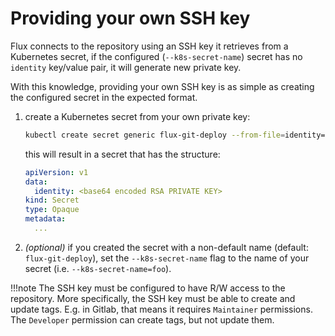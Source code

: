 # Providing your own SSH key

Flux connects to the repository using an SSH key it retrieves from a
Kubernetes secret, if the configured (`--k8s-secret-name`) secret has
no `identity` key/value pair, it will generate new private key.

With this knowledge, providing your own SSH key is as simple as
creating the configured secret in the expected format.

1. create a Kubernetes secret from your own private key:

    ```sh
    kubectl create secret generic flux-git-deploy --from-file=identity=/full/path/to/private_key
    ```
 
    this will result in a secret that has the structure:
 
    ```yaml
    apiVersion: v1
    data:
      identity: <base64 encoded RSA PRIVATE KEY>
    kind: Secret
    type: Opaque
    metadata:
      ...
    ```
   
2. _(optional)_ if you created the secret with a non-default name
   (default: `flux-git-deploy`), set the `--k8s-secret-name` flag to
   the name of your secret (i.e. `--k8s-secret-name=foo`).

!!!note
    The SSH key must be configured to have R/W access to the
    repository. More specifically, the SSH key must be able to create
    and update tags. E.g. in Gitlab, that means it requires `Maintainer`
    permissions. The `Developer` permission can create tags, but not
    update them.
